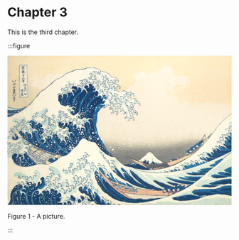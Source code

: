 # Chapter 3

This is the third chapter.

:::figure

!["The Great Wave off Kanagawa", by Hokusai](../assets/wave.png)

Figure 1 - A picture.

:::
